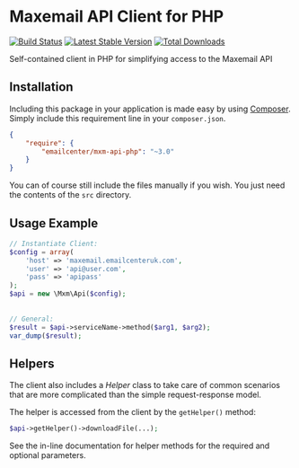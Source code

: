 Maxemail API Client for PHP
===========================

[![Build Status](https://img.shields.io/travis/emailcenter/mxm-api-php/master.svg?style=flat-square)](https://travis-ci.org/emailcenter/mxm-api-php)
[![Latest Stable Version](https://img.shields.io/packagist/v/emailcenter/mxm-api-php.svg?style=flat-square)](https://packagist.org/packages/emailcenter/mxm-api-php)
[![Total Downloads](https://img.shields.io/packagist/dt/emailcenter/mxm-api-php.svg?style=flat-square)](https://packagist.org/packages/emailcenter/mxm-api-php)

Self-contained client in PHP for simplifying access to the Maxemail API

Installation
------------

Including this package in your application is made easy by using [Composer](https://getcomposer.org).
Simply include this requirement line in your `composer.json`.

```json
{
    "require": {
        "emailcenter/mxm-api-php": "~3.0"
    }
}
```

You can of course still include the files manually if you wish. You just need
the contents of the `src` directory.

Usage Example
-------------

```php
// Instantiate Client:
$config = array(
    'host' => 'maxemail.emailcenteruk.com',
    'user' => 'api@user.com',
    'pass' => 'apipass'
);
$api = new \Mxm\Api($config);
 
 
// General:
$result = $api->serviceName->method($arg1, $arg2);
var_dump($result);
```

Helpers
-------

The client also includes a *Helper* class to take care of common scenarios that
are more complicated than the simple request-response model.

The helper is accessed from the client by the `getHelper()` method:

```php
$api->getHelper()->downloadFile(...);
```

See the in-line documentation for helper methods for the required and optional
parameters.
